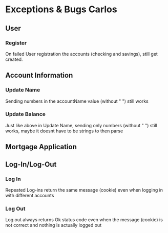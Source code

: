 # Exceptions & Bugs Carlos

## User
### Register
On failed User registration the accounts (checking and savings), still get created.



## Account Information
### Update Name
Sending numbers in the accountName value (without " ") still works
### Update Balance
Just like above in Update Name, sending only numbers (without " ") still works, maybe it doesnt have to be strings to then parse



## Mortgage Application


## Log-In/Log-Out
### Log In
Repeated Log-ins return the same message (cookie) even when logging in with different accounts
### Log Out
Log out always returns Ok status code even when the message (cookie) is not correct and nothing is actually logged out


